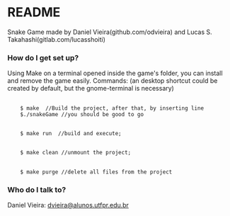 # README #

Snake Game made by Daniel Vieira(github.com/odvieira) and Lucas S. Takahashi(gitlab.com/lucasshoiti)

### How do I get set up? ###

Using Make on a terminal opened inside the game's folder, you can install and remove the game easily.
Commands: (an desktop shortcut could be created by default, but the gnome-terminal is necessary)
##
		$ make 	//Build the project, after that, by inserting line
		$./snakeGame //you should be good to go
##
		$ make run  //build and execute;
##
		$ make clean //unmount the project;
##
		$ make purge //delete all files from the project

### Who do I talk to? ###

Daniel Vieira: dvieira@alunos.utfpr.edu.br
